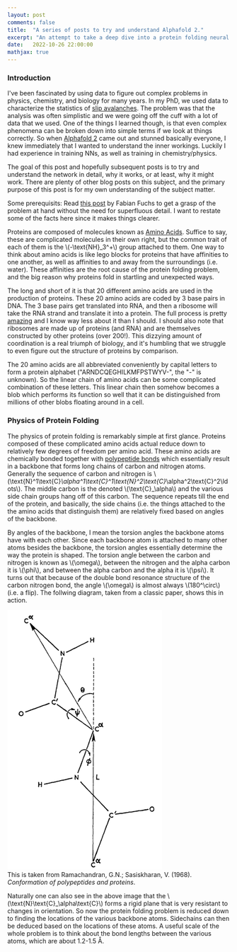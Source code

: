 ```yaml
---
layout: post
comments: false
title:  "A series of posts to try and understand Alphafold 2."
excerpt: "An attempt to take a deep dive into a protein folding neural network from a beginner's point of view."
date:   2022-10-26 22:00:00
mathjax: true
---
```


<h3>Introduction</h3>

I've been fascinated by using data to figure out complex problems in physics, chemistry, and biology for many years. In my PhD, we used data to characterize the statistics of [slip avalanches](https://en.wikipedia.org/wiki/Dislocation_avalanches). The problem was that the analysis was often simplistic and we were going off the cuff with a lot of data that we used. One of the things I learned though, is that even complex phenomena can be broken down into simple terms if we look at things correctly. So when [Alphafold 2](https://www.nature.com/articles/s41586-021-03819-2) came out and stunned basically everyone, I knew immediately that I wanted to understand the inner workings. Luckily I had experience in training NNs, as well as training in chemistry/physics.

The goal of this post and hopefully subsequent posts is to try and understand the network in detail, why it works, or at least, why it might work. There are plenty of other blog posts on this subject, and the primary purpose of this post is for my own understanding of the subject matter.

Some prerequisits: Read [this post](https://fabianfuchsml.github.io/alphafold2/) by Fabian Fuchs to get a grasp of the problem at hand without the need for superfluous detail. I want to restate some of the facts here since it makes things clearer.

Proteins are composed of molecules known as [Amino Acids](https://en.wikipedia.org/wiki/Amino_acid). Suffice to say, these are complicated molecules in their own right, but the common trait of each of them is the  \\(-\text{NH}_3^+\\) group attached to them. One way to think about amino acids is like lego blocks for proteins that have affinities to one another, as well as affinities to and away from the surroundings (i.e. water). These affinities are the root cause of the protein folding problem, and the big reason why proteins fold in startling and unexpected ways.

The long and short of it is that 20 different amino acids are used in the production of proteins. These 20 amino acids are coded by 3 base pairs in DNA. The 3 base pairs get translated into RNA, and then a ribosome will take the RNA strand and translate it into a protein. The full process is pretty [amazing](https://www.youtube.com/watch?v=TfYf_rPWUdY) and I know way less about it than I should. I should also note that ribosomes are made up of proteins (and RNA) and are themselves constructed by other proteins (over 200!). This dizzying amount of coordination is a real triumph of biology, and it's humbling that we struggle to even figure out the structure of proteins by comparison.

The 20 amino acids are all abbreviated conveniently by capital letters to form a protein alphabet ("ARNDCQEGHILKMFPSTWYV-", the "-" is unknown). So the linear chain of amino acids can be some complicated combination of these letters. This linear chain then somehow becomes a blob which performs its function so well that it can be distinguished from millions of other blobs floating around in a cell.

<h3>Physics of Protein Folding</h3>

The physics of protein folding is remarkably simple at first glance. Proteins composed of these complicated amino acids actual reduce down to relatively few degrees of freedom per amino acid. These amino acids are chemically bonded together with [polypeptide bonds](https://en.wikipedia.org/wiki/Peptide_bond) which essentially result in a backbone that forms long chains of carbon and nitrogen atoms. Generally the sequence of carbon and nitrogen is \\(\text{N}^1\text{C}_\alpha^1\text{C}^1\text{N}^2\text{C}_\alpha^2\text{C}^2\ldots\\). The middle carbon is the denoted \\(\text{C}_\alpha\\) and the various side chain groups hang off of this carbon. The sequence repeats till the end of the protein, and basically, the side chains (i.e. the things attached to the the amino acids that distinguish them) are relatively fixed based on angles of the backbone.

By angles of the backbone, I mean the torsion angles the backbone atoms have with each other. Since each backbone atom is attached to many other atoms besides the backbone, the torsion angles essentially determine the way the protein is shaped. The torsion angle between the carbon and nitrogen is known as \\(\omega\\), between the nitrogen and the alpha carbon it is \\(\phi\\), and between the alpha carbon and the alpha it is \\(\psi\\). It turns out that because of the double bond resonance structure of the carbon nitrogen bond, the angle \\(\omega\\) is almost always \\(180^\circ\\) (i.e. a flip). The follwing diagram, taken from a classic paper, shows this in action.

<div class="imgcap">
<img src="/assets/amino-acid.png"
     width="350"
     height="auto">
<div class="thecap">
  This is taken from Ramachandran, G.N.; Sasiskharan, V. (1968). <em>Conformation of polypeptides and proteins</em>.
</div>
</div>

Naturally one can also see in the above image that the \\(\text{N}\text{C}_\alpha\text{C}\\) forms a rigid plane that is very resistant to changes in orientation. So now the protein folding problem is reduced down to finding the locations of the various backbone atoms. Sidechains can then be deduced based on the locations of these atoms. A useful scale of the whole problem is to think about the bond lengths between the various atoms, which are about 1.2-1.5 Å.
